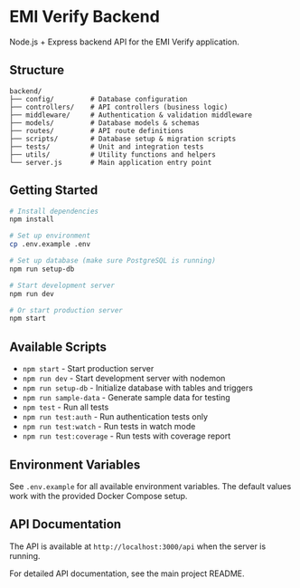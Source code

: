 # EMI Verify Backend

Node.js + Express backend API for the EMI Verify application.

## Structure

```
backend/
├── config/         # Database configuration
├── controllers/    # API controllers (business logic)
├── middleware/     # Authentication & validation middleware
├── models/         # Database models & schemas
├── routes/         # API route definitions
├── scripts/        # Database setup & migration scripts
├── tests/          # Unit and integration tests
├── utils/          # Utility functions and helpers
└── server.js       # Main application entry point
```

## Getting Started

```bash
# Install dependencies
npm install

# Set up environment
cp .env.example .env

# Set up database (make sure PostgreSQL is running)
npm run setup-db

# Start development server
npm run dev

# Or start production server
npm start
```

## Available Scripts

- `npm start` - Start production server
- `npm run dev` - Start development server with nodemon
- `npm run setup-db` - Initialize database with tables and triggers
- `npm run sample-data` - Generate sample data for testing
- `npm test` - Run all tests
- `npm run test:auth` - Run authentication tests only
- `npm run test:watch` - Run tests in watch mode
- `npm run test:coverage` - Run tests with coverage report

## Environment Variables

See `.env.example` for all available environment variables. The default values work with the provided Docker Compose setup.

## API Documentation

The API is available at `http://localhost:3000/api` when the server is running.

For detailed API documentation, see the main project README.
